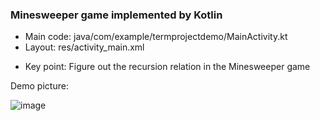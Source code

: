 ### Minesweeper game implemented by Kotlin
+ Main code: java/com/example/termprojectdemo/MainActivity.kt
+ Layout: res/activity_main.xml
- Key point: Figure out the recursion relation in the Minesweeper game

Demo picture:

![image](https://user-images.githubusercontent.com/76675338/120271540-1a9da780-c2de-11eb-9d2f-8d411c08ea61.png)
